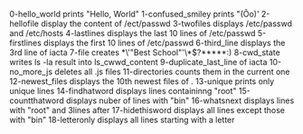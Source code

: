 0-hello_world prints "Hello, World"
1-confused_smiley prints "(Ôo)'
2-hellofile display the content of /ect/passwd
3-twofiles displays /etc/passwd and /etc/hosts
4-lastlines displays the last 10 lines of /etc/passwd
5-firstlines displays the first 10 lines of /etc/passwd
6-third_line displays the 3rd line of iacta
7-file creates \*\\'"Best School"\'\\*$\?\*\*\*\*\*:)
8-cwd_state writes ls -la result into ls_cwwd_content
9-duplicate_last_line of iacta
10-no_more_js deletes all .js files
11-directories counts them in the current one
12-newest_files displays the 10th newest files of .
13-unique prints only unique lines
14-findhatword displays lines containinng "root"
15-countthatword displays nuber of lines with "bin"
16-whatsnext displays lines with "root" and 3lines after
17-hidethisword displays all lines except those with "bin"
18-letteronly displays all lines starting with a letter
